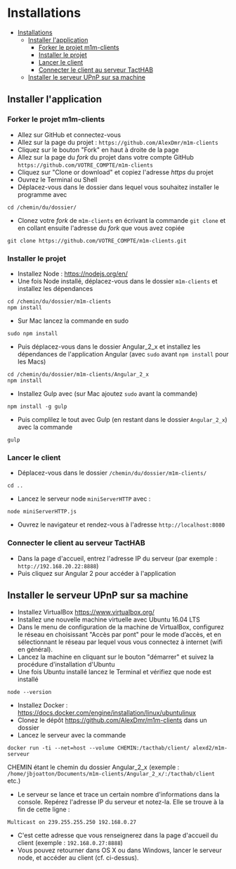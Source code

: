 # Installations

<!-- TOC depthFrom:1 depthTo:6 withLinks:1 updateOnSave:1 orderedList:0 -->

- [Installations](#installations)
	- [Installer l'application](#installer-lapplication)
		- [Forker le projet m1m-clients](#forker-le-projet-m1m-clients)
		- [Installer le projet](#installer-le-projet)
		- [Lancer le client](#lancer-le-client)
		- [Connecter le client au serveur TactHAB](#connecter-le-client-au-serveur-tacthab)
	- [Installer le serveur UPnP sur sa machine](#installer-le-serveur-upnp-sur-sa-machine)

<!-- /TOC -->

## Installer l'application

### Forker le projet m1m-clients

* Allez sur GitHub et connectez-vous
* Allez sur la page du projet :  `https://github.com/AlexDmr/m1m-clients`
* Cliquez sur le bouton "Fork" en haut à droite de la page
* Allez sur la page du _fork_ du projet dans votre compte GitHub `https://github.com/VOTRE_COMPTE/m1m-clients`
* Cliquez sur "Clone or download" et copiez l'adresse _https_ du projet
* Ouvrez le Terminal ou Shell
* Déplacez-vous dans le dossier dans lequel vous souhaitez installer le programme avec
```
cd /chemin/du/dossier/
```
* Clonez votre _fork_ de `m1m-clients` en écrivant la commande `git clone` et en collant ensuite l'adresse du _fork_ que vous avez copiée
```
git clone https://github.com/VOTRE_COMPTE/m1m-clients.git
```

### Installer le projet

* Installez Node : https://nodejs.org/en/
* Une fois Node installé, déplacez-vous dans le dossier `m1m-clients` et installez les dépendances
```
cd /chemin/du/dossier/m1m-clients
npm install
```
* Sur Mac lancez la commande en sudo
```
sudo npm install
```
* Puis déplacez-vous dans le dossier Angular_2_x et installez les dépendances de l'application Angular (avec `sudo` avant `npm install` pour les Macs)
```
cd /chemin/du/dossier/m1m-clients/Angular_2_x
npm install
```
* Installez Gulp avec (sur Mac ajoutez `sudo` avant la commande)
```
npm install -g gulp
```
* Puis complilez le tout avec Gulp (en restant dans le dossier `Angular_2_x`) avec la commande
```
gulp
```

### Lancer le client

* Déplacez-vous dans le dossier `/chemin/du/dossier/m1m-clients/`
```
cd ..
```
* Lancez le serveur node `miniServerHTTP` avec :
```
node miniServerHTTP.js
```
* Ouvrez le navigateur et rendez-vous à l'adresse `http://localhost:8080`

### Connecter le client au serveur TactHAB

* Dans la page d'accueil, entrez l'adresse IP du serveur (par exemple : `http://192.168.20.22:8888`)
* Puis cliquez sur Angular 2 pour accéder à l'application

## Installer le serveur UPnP sur sa machine

* Installez VirtualBox https://www.virtualbox.org/
* Installez une nouvelle machine virtuelle avec Ubuntu 16.04 LTS
* Dans le menu de configuration de la machine de VirtualBox, configurez le réseau en choisissant "Accès par pont" pour le mode d’accès, et en sélectionnant le réseau par lequel vous vous connectez à internet (wifi en général).
* Lancez la machine en cliquant sur le bouton "démarrer" et suivez la procédure d'installation d'Ubuntu
* Une fois Ubuntu installé lancez le Terminal et vérifiez que node est installé
```
node --version
```
* Installez Docker : https://docs.docker.com/engine/installation/linux/ubuntulinux
* Clonez le dépôt https://github.com/AlexDmr/m1m-clients dans un dossier
* Lancez le serveur avec la commande
```
docker run -ti --net=host --volume CHEMIN:/tacthab/client/ alexd2/m1m-serveur
```
CHEMIN étant le chemin du dossier Angular_2_x (exemple : `/home/jbjoatton/Documents/m1m-clients/Angular_2_x/:/tacthab/client` etc.)
* Le serveur se lance et trace un certain nombre d'informations dans la console. Repérez l'adresse IP du serveur et notez-la. Elle se trouve à la fin de cette ligne :
```
Multicast on 239.255.255.250 192.168.0.27
```
* C'est cette adresse que vous renseignerez dans la page d'accueil du client (exemple : `192.168.0.27:8888`)
* Vous pouvez retourner dans OS X ou dans Windows, lancer le serveur node, et accéder au client (cf. ci-dessus).
